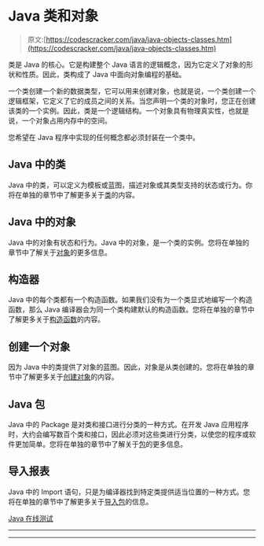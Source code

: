 # Java 类和对象

> 原文:[https://codescracker.com/java/java-objects-classes.htm](https://codescracker.com/java/java-objects-classes.htm)

类是 Java 的核心。它是构建整个 Java 语言的逻辑概念，因为它定义了对象的形状和性质。因此，类构成了 Java 中面向对象编程的基础。

一个类创建一个新的数据类型，它可以用来创建对象，也就是说，一个类创建一个逻辑框架，它定义了它的成员之间的关系。当您声明一个类的对象时，您正在创建该类的一个实例。因此，类是一个逻辑结构。一个对象具有物理真实性，也就是说，一个对象占用内存中的空间。

您希望在 Java 程序中实现的任何概念都必须封装在一个类中。

## Java 中的类

Java 中的类，可以定义为模板或蓝图，描述对象或其类型支持的状态或行为。你将在单独的章节中了解更多关于[类](/java/java-classes.htm)的内容。

## Java 中的对象

Java 中的对象有状态和行为。Java 中的对象，是一个类的实例。您将在单独的章节中了解关于[对象](/java/java-objects.htm)的更多信息。

## 构造器

Java 中的每个类都有一个构造函数。如果我们没有为一个类显式地编写一个构造函数，那么 Java 编译器会为同一个类构建默认的构造函数。您将在单独的章节中了解更多关于[构造函数](/java/java-constructors.htm)的内容。

## 创建一个对象

因为 Java 中的类提供了对象的蓝图。因此，对象是从类创建的。您将在单独的章节中了解更多关于[创建对象](/java/java-objects.htm)的内容。

## Java 包

Java 中的 Package 是对类和接口进行分类的一种方式。在开发 Java 应用程序时，大约会编写数百个类和接口，因此必须对这些类进行分类，以使您的程序或软件更加简单。您将在单独的章节中了解关于[包](/java/java-packages.htm)的更多信息。

## 导入报表

Java 中的 Import 语句，只是为编译器找到特定类提供适当位置的一种方式。您将在单独的章节中了解更多关于[导入包](/java/java-importing-packages.htm)的信息。

[Java 在线测试](/exam/showtest.php?subid=1)

* * *

* * *